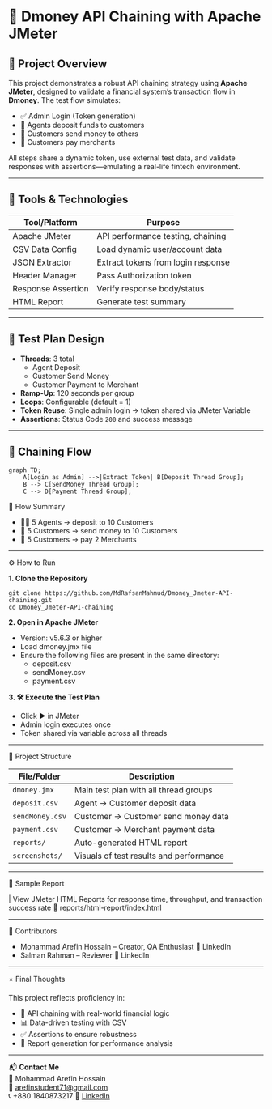 # 🔗 Dmoney API Chaining with Apache JMeter

## 📝 Project Overview

This project demonstrates a robust API chaining strategy using **Apache JMeter**, designed to validate a financial system’s transaction flow in **Dmoney**. The test flow simulates:

- ✅ Admin Login (Token generation)
- 💸 Agents deposit funds to customers
- 🔄 Customers send money to others
- 🏪 Customers pay merchants

All steps share a dynamic token, use external test data, and validate responses with assertions—emulating a real-life fintech environment.

---

## 🔧 Tools & Technologies

| Tool/Platform      | Purpose                               |
|--------------------|----------------------------------------|
| Apache JMeter       | API performance testing, chaining     |
| CSV Data Config     | Load dynamic user/account data        |
| JSON Extractor      | Extract tokens from login response    |
| Header Manager      | Pass Authorization token              |
| Response Assertion  | Verify response body/status           |
| HTML Report         | Generate test summary                 |

---

## 🧾 Test Plan Design

- **Threads**: 3 total
  - Agent Deposit
  - Customer Send Money
  - Customer Payment to Merchant
- **Ramp-Up**: 120 seconds per group
- **Loops**: Configurable (default = 1)
- **Token Reuse**: Single admin login → token shared via JMeter Variable
- **Assertions**: Status Code `200` and success message

---

## 🔄 Chaining Flow

```mermaid
graph TD;
    A[Login as Admin] -->|Extract Token| B[Deposit Thread Group];
    B --> C[SendMoney Thread Group];
    C --> D[Payment Thread Group];
```
  
🧬 Flow Summary
- 👨‍💼 5 Agents → deposit to 10 Customers
- 🔁 5 Customers → send money to 10 Customers
- 🏦 5 Customers → pay 2 Merchants

---

⚙️ How to Run

**1. Clone the Repository**
```
git clone https://github.com/MdRafsanMahmud/Dmoney_Jmeter-API-chaining.git
cd Dmoney_Jmeter-API-chaining
```
**2. Open in Apache JMeter**
- Version: v5.6.3 or higher
- Load dmoney.jmx file
- Ensure the following files are present in the same directory:
  - deposit.csv
  - sendMoney.csv
  - payment.csv

**3. 🛠️ Execute the Test Plan**
- Click ▶️ in JMeter
- Admin login executes once
- Token shared via variable across all threads

---

📁 Project Structure

| File/Folder     | Description                             |
| --------------- | --------------------------------------- |
| `dmoney.jmx`    | Main test plan with all thread groups   |
| `deposit.csv`   | Agent → Customer deposit data           |
| `sendMoney.csv` | Customer → Customer send money data     |
| `payment.csv`   | Customer → Merchant payment data        |
| `reports/`      | Auto-generated HTML report              |
| `screenshots/`  | Visuals of test results and performance |

---

📸 Sample Report

| View JMeter HTML Reports for response time, throughput, and transaction success rate
📂 reports/html-report/index.html

---

🤝 Contributors
- Mohammad Arefin Hossain – Creator, QA Enthusiast
🔗 LinkedIn
- Salman Rahman – Reviewer
🔗 LinkedIn

---

⭐ Final Thoughts

This project reflects proficiency in:
- 🧩 API chaining with real-world financial logic
- 📊 Data-driven testing with CSV
- ✅ Assertions to ensure robustness
- 📄 Report generation for performance analysis

---

📬 **Contact Me**  
👤 Mohammad Arefin Hossain  
📧 arefinstudent71@gmail.com  
📞 +880 1840873217
🔗 [LinkedIn](https://www.linkedin.com/in/arefin-hossain/)
